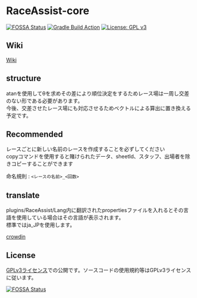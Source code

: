 # RaceAssist-core

[![FOSSA Status](https://app.fossa.com/api/projects/custom%2B27464%2Fgithub.com%2FNlkomaru%2FRaceAssist-advance.svg?type=shield)](https://app.fossa.com/projects/custom%2B27464%2Fgithub.com%2FNlkomaru%2FRaceAssist-advance?ref=badge_shield)
[![Gradle Build Action](https://github.com/Nlkomaru/RaceAssist-advance/actions/workflows/blank.yml/badge.svg)](https://github.com/Nlkomaru/RaceAssist-advance/actions/workflows/blank.yml)
[![License: GPL v3](https://img.shields.io/badge/License-GPLv3-blue.svg)](https://www.gnu.org/licenses/gpl-3.0)


## Wiki

[Wiki](https://github.com/Nlkomaru/RaceAssist-core/wiki)

## structure
atanを使用してθを求めその差により順位決定をするためレース場は一周し交差のない形である必要があります。<br>
今後、交差させたレース場にも対応させるためベクトルによる算出に置き換える予定です。

## Recommended

レースごとに新しい名前のレースを作成することを必ずしてください<br>
copyコマンドを使用すると賭けられたデータ、sheetId、スタッフ、出場者を除きコピーすることができます

命名規則 : `<レースの名前>_<回数>`


## translate 
plugins/RaceAssist/Lang内に翻訳されたpropertiesファイルを入れるとその言語を使用している場合はその言語が表示されます。 <br>
標準ではja_JPを使用します。

[crowdin](https://crowdin.com/project/raceassist)<br>


## License

[GPLv3ライセンス](https://github.com/Nlkomaru/RaceAssist-core/blob/master/LICENSE)での公開です。ソースコードの使用規約等はGPLv3ライセンスに従います。

[![FOSSA Status](https://app.fossa.com/api/projects/custom%2B27464%2Fgithub.com%2FNlkomaru%2FRaceAssist-core.svg?type=large)](https://app.fossa.com/projects/custom%2B27464%2Fgithub.com%2FNlkomaru%2FRaceAssist-core?ref=badge_large)

